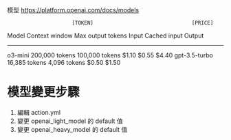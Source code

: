 模型
https://platform.openai.com/docs/models

                         [TOKEN]                                [PRICE]
Model	                 Context window	Max output tokens       Input	Cached input	Output
----------------------   -----------------------------------    ------------------------------
o3-mini                  200,000 tokens    100,000 tokens       $1.10   $0.55           $4.40
gpt-3.5-turbo             16,385 tokens    4,096 tokens         $0.50                   $1.50


# 模型變更步驟
1. 編輯 action.yml
2. 變更 openai_light_model 的 default 值
3. 變更 openai_heavy_model 的 default 值